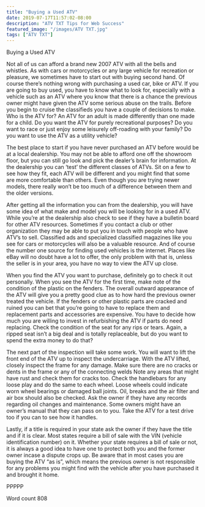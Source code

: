 ```yaml
---
title: "Buying a Used ATV"
date: 2019-07-17T11:57:02-08:00
description: "ATV TXT Tips for Web Success"
featured_image: "/images/ATV TXT.jpg"
tags: ["ATV TXT"]
---
```


Buying a Used ATV

Not all of us can afford a brand new 2007 ATV with all the bells and whistles. As with cars or motorcycles or any large vehicle for recreation or pleasure, we sometimes have to start out with buying second hand. Of course there’s nothing wrong with purchasing a used car, bike or ATV. If you are going to buy used, you have to know what to look for, especially with a vehicle such as an ATV where you know that there is a chance the previous owner might have given the ATV some serious abuse on the trails. Before you begin to cruise the classifieds you have a couple of decisions to make. Who is the ATV for? An ATV for an adult is made differently than one made for a child. Do you want the ATV for purely recreational purposes? Do you want to race or just enjoy some leisurely off-roading with your family? Do you want to use the ATV as a utility vehicle?

The best place to start if you have never purchased an ATV before would be at a local dealership. You may not be able to afford one off the showroom floor, but you can still go look and pick the dealer’s brain for information. At the dealership you can ‘test’ the different classes of ATVs. Sit on a few to see how they fit, each ATV will be different and you might find that some are more comfortable than others. Even though you are trying newer models, there really won’t be too much of a difference between them and the older versions. 

After getting all the information you can from the dealership, you will have some idea of what make and model you will be looking for in a used ATV. While you’re at the dealership also check to see if they have a bulletin board for other ATV resources. Sometimes if you contact a club or other organization they may be able to put you in touch with people who have ATV’s to sell. Classified ads and specialized classified magazines like you see for cars or motorcycles will also be a valuable resource. And of course the number one source for finding used vehicles is the internet. Places like eBay will no doubt have a lot to offer, the only problem with that is, unless the seller is in your area, you have no way to view the ATV  up close.

When you find the ATV you want to purchase, definitely go to check it out personally. When you see the ATV for the first time, make note of the condition of the plastic on the fenders. The overall outward appearance of the ATV will give you a pretty good clue as to how hard the previous owner treated the vehicle. If the fenders or other plastic parts are cracked and ruined you can bet that you’re going to have to replace them and replacement parts and accessories are expensive. You have to decide how much you are willing to invest in refurbishing the ATV if parts do need replacing. Check the condition of the seat for any rips or tears. Again, a ripped seat isn’t a big deal and is totally replaceable, but do you want to spend the extra money to do that?

The next part of the inspection will take some work. You will want to lift the front end of the ATV up to inspect the undercarriage. With the ATV lifted, closely inspect the frame for any damage. Make sure there are no cracks or dents in the frame or any of the connecting welds Note any areas that might have rust and check them for cracks too. Check the handlebars for any loose play and do the same to each wheel. Loose wheels could indicate worn wheel bearings or damaged ball joints. Oil, breaks and the air filter and air box should also be checked. Ask the owner if they have any records regarding oil changes and maintenance. Some owners might have an owner’s manual that they can pass on to you. Take the ATV for a test drive too if you can to see how it handles.

Lastly, if a title is required in your state ask the owner if they have the title and if it is clear. Most states require a bill of sale with the VIN (vehicle identification number) on it. Whether your state requires a bill of sale or not, it is always a good idea to have one to protect both you and the former owner incase a dispute crops up. Be aware that in most cases you are buying the ATV “as is”, which means the previous owner is not responsible for any problems you might find with the vehicle after you have purchased it and brought it home. 

PPPPP

Word count 808

